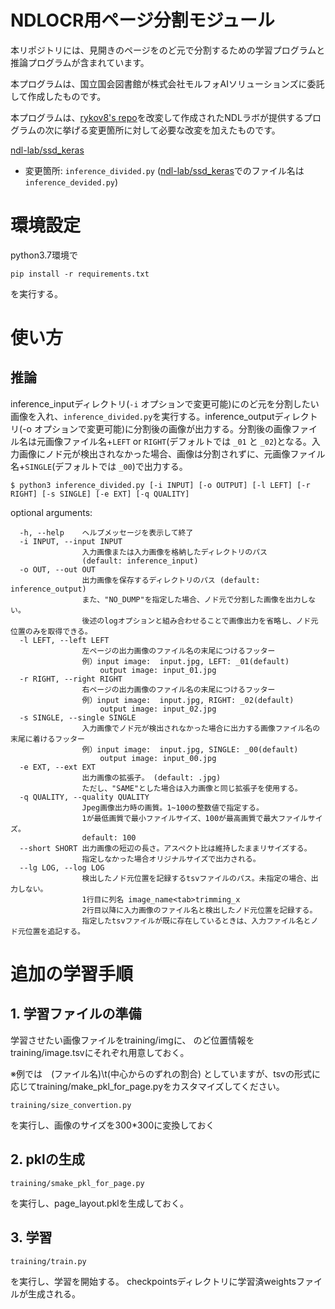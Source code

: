 # NDLOCR用ページ分割モジュール

本リポジトリには、見開きのページをのど元で分割するための学習プログラムと推論プログラムが含まれています。

本プログラムは、国立国会図書館が株式会社モルフォAIソリューションズに委託して作成したものです。

本プログラムは、[rykov8's repo](https://github.com/rykov8/ssd_keras)を改変して作成されたNDLラボが提供するプログラムの次に挙げる変更箇所に対して必要な改変を加えたものです。

[ndl-lab/ssd_keras](https://github.com/ndl-lab/ssd_keras)
- 変更箇所: `inference_divided.py` ([ndl-lab/ssd_keras](https://github.com/ndl-lab/ssd_keras)でのファイル名は `inference_devided.py`)

# 環境設定
python3.7環境で

```
pip install -r requirements.txt 
```

を実行する。

# 使い方
## 推論

inference_inputディレクトリ(`-i` オプションで変更可能)にのど元を分割したい画像を入れ、`inference_divided.py`を実行する。inference_outputディレクトリ(-o オプションで変更可能)に分割後の画像が出力する。分割後の画像ファイル名は元画像ファイル名+`LEFT` or `RIGHT`(デフォルトでは `_01` と `_02`)となる。入力画像にノド元が検出されなかった場合、画像は分割されずに、元画像ファイル名+`SINGLE`(デフォルトでは `_00`)で出力する。

```
$ python3 inference_divided.py [-i INPUT] [-o OUTPUT] [-l LEFT] [-r RIGHT] [-s SINGLE] [-e EXT] [-q QUALITY]
```

optional arguments:
```
  -h, --help    ヘルプメッセージを表示して終了
  -i INPUT, --input INPUT
                入力画像または入力画像を格納したディレクトリのパス
                (default: inference_input)
  -o OUT, --out OUT
                出力画像を保存するディレクトリのパス (default: inference_output)
                また、"NO_DUMP"を指定した場合、ノド元で分割した画像を出力しない。
                後述のlogオプションと組み合わせることで画像出力を省略し、ノド元位置のみを取得できる。
  -l LEFT, --left LEFT
                左ページの出力画像のファイル名の末尾につけるフッター
                例）input image:  input.jpg, LEFT: _01(default)
                    output image: input_01.jpg
  -r RIGHT, --right RIGHT
                右ページの出力画像のファイル名の末尾につけるフッター
                例）input image:  input.jpg, RIGHT: _02(default)
                    output image: input_02.jpg
  -s SINGLE, --single SINGLE
                入力画像でノド元が検出されなかった場合に出力する画像ファイル名の末尾に着けるフッター
                例）input image:  input.jpg, SINGLE: _00(default)
                    output image: input_00.jpg
  -e EXT, --ext EXT     
                出力画像の拡張子。 (default: .jpg)
                ただし、"SAME"とした場合は入力画像と同じ拡張子を使用する。
  -q QUALITY, --quality QUALITY
                Jpeg画像出力時の画質。1~100の整数値で指定する。
                1が最低画質で最小ファイルサイズ、100が最高画質で最大ファイルサイズ。
                default: 100
  --short SHORT 出力画像の短辺の長さ。アスペクト比は維持したままリサイズする。
                指定しなかった場合オリジナルサイズで出力される。
  --lg LOG, --log LOG
                検出したノド元位置を記録するtsvファイルのパス。未指定の場合、出力しない。
                1行目に列名 image_name<tab>trimming_x
                2行目以降に入力画像のファイル名と検出したノド元位置を記録する。
                指定したtsvファイルが既に存在しているときは、入力ファイル名とノド元位置を追記する。
```

# 追加の学習手順

## 1. 学習ファイルの準備
学習させたい画像ファイルをtraining/imgに、
のど位置情報をtraining/image.tsvにそれぞれ用意しておく。

※例では　(ファイル名)\t(中心からのずれの割合)
としていますが、tsvの形式に応じてtraining/make_pkl_for_page.pyをカスタマイズしてください。

```
training/size_convertion.py
```

を実行し、画像のサイズを300*300に変換しておく

## 2. pklの生成

```
training/smake_pkl_for_page.py
```

を実行し、page_layout.pklを生成しておく。


## 3. 学習

```
training/train.py
```

を実行し、学習を開始する。
checkpointsディレクトリに学習済weightsファイルが生成される。
